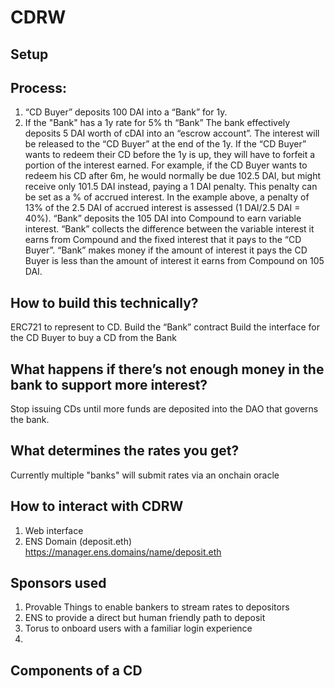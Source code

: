 # CDRW

## Setup






## Process: 
1. “CD Buyer” deposits 100 DAI into a “Bank” for 1y.
2. If the "Bank" has a 1y rate for 5% th “Bank”  The bank effectively deposits 5 DAI worth of cDAI into an “escrow account”. The interest will be released to the “CD Buyer” at the end of the 1y.
If the “CD Buyer” wants to redeem their CD before the 1y is up, they will have to forfeit a portion of the interest earned. 
For example, if the CD Buyer wants to redeem his CD after 6m, he would normally be due 102.5 DAI, but might receive only 101.5 DAI instead, paying a 1 DAI penalty. 
This penalty can be set as a % of accrued interest. In the example above, a penalty of 13% of the 2.5 DAI of accrued interest is assessed (1 DAI/2.5 DAI = 40%). 
“Bank” deposits the 105 DAI into Compound to earn variable interest. 
“Bank” collects the difference between the variable interest it earns from Compound and the fixed interest that it pays to the “CD Buyer”. 
“Bank” makes money if the amount of interest it pays the CD Buyer is less than the amount of interest it earns from Compound on 105 DAI. 

## How to build this technically?
ERC721 to represent to CD. 
Build the “Bank” contract
Build the interface for the CD Buyer to buy a CD from the Bank

## What happens if there’s not enough money in the bank to support more interest?
Stop issuing CDs until more funds are deposited into the DAO that governs the bank. 

## What determines the rates you get? 
Currently multiple "banks" will submit rates via an onchain oracle

## How to interact with CDRW
1. Web interface
2. ENS Domain (deposit.eth) https://manager.ens.domains/name/deposit.eth


## Sponsors used
1. Provable Things to enable bankers to stream rates to depositors
2. ENS to provide a direct but human friendly path to deposit 
3. Torus to onboard users with a familiar login experience
4. 







## Components of a CD



